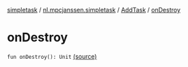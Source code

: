 [simpletask](../../index.md) / [nl.mpcjanssen.simpletask](../index.md) / [AddTask](index.md) / [onDestroy](.)

# onDestroy

`fun onDestroy(): Unit` [(source)](https://github.com/mpcjanssen/simpletask-android/blob/master/src/main/java/nl/mpcjanssen/simpletask/AddTask.kt#L653)